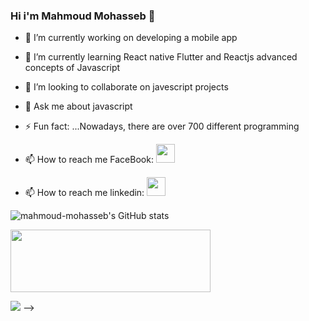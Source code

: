 ### Hi i'm Mahmoud Mohasseb 👋

- 🔭 I’m currently working on developing a mobile app
- 🌱 I’m currently learning React native Flutter and Reactjs advanced concepts of Javascript
- 👯 I’m looking to collaborate on javescript projects 
- 💬 Ask me about javascript
- ⚡ Fun fact: ...Nowadays, there are over 700 different programming
 

- 📫 How to reach me FaceBook: <a href="https://www.facebook.com/profile.php?id=100028325798571"><img src="https://freevectoricon.com/wp-content/uploads/2020/08/facebook-icons-free-transparent-png-logos-2-1024x1024.png" width="30px" height="30px"/></a>
- 📫 How to reach me linkedin: <a href="https://www.linkedin.com/in/mahmoud-ahmed-5b6824b6"><img src="https://upload.wikimedia.org/wikipedia/commons/thumb/c/ca/LinkedIn_logo_initials.png/768px-LinkedIn_logo_initials.png" width="30px" height="30px"/></a>

![mahmoud-mohasseb's GitHub stats](https://github-readme-stats.vercel.app/api?username=mahmoud-mohasseb&show_icons=true&theme=tokyonight)



 <a href="https://www.patreon.com/join/MahmoudMohasseb?"><img src="https://img.itch.zone/aW1nLzExNTU5MzAucG5n/original/0EkgqK.png" width="320px" height="100px"/></a> 

![](https://cdn.dribbble.com/users/1059583/screenshots/4171367/coding-freak.gif)
-->






